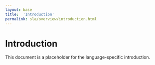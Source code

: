 ```yaml
---
layout: base
title:  'Introduction'
permalink: sla/overview/introduction.html
---
```


# Introduction

This document is a placeholder for the language-specific introduction.
